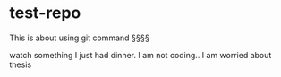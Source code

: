 # test-repo
This is about using git command 
§§§§ 

watch something
I just had dinner. I am not coding.. I am worried about thesis 
